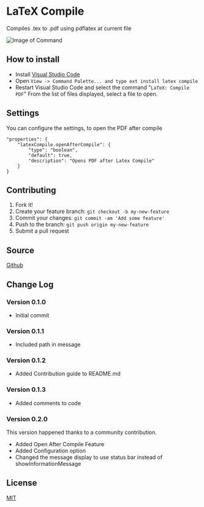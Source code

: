 # LaTeX Compile

Compiles .tex to .pdf using pdflatex at current file

![Image of Command](https://raw.githubusercontent.com/mathiasfrohlich/vscode-LaTeXCompile/master/images/command.png)

## How to install
* Install [Visual Studio Code](https://code.visualstudio.com/)
* Open `View -> Command Palette... and type ext install latex compile`
* Restart Visual Studio Code and select the command "`LaTeX: Compile PDF`"
  From the list of files displayed, select a file to open.

## Settings
You can configure the settings, to open the PDF after compile

```
"properties": {
	"latexCompile.openAfterCompile": {
		"type": "boolean",
		"default": true,
		"description": "Opens PDF after Latex Compile" 
	}
}
```

## Contributing

1. Fork it!
2. Create your feature branch: `git checkout -b my-new-feature`
3. Commit your changes: `git commit -am 'Add some feature'`
4. Push to the branch: `git push origin my-new-feature`
5. Submit a pull request

## Source

[Github](https://github.com/mathiasfrohlich/vscode-LaTeXCompile)
        
## Change Log

### Version 0.1.0
* Initial commit

### Version 0.1.1
* Included path in message

### Version 0.1.2
* Added Contribution guide to README.md

### Version 0.1.3
* Added comments to code

### Version 0.2.0 
This version happened thanks to a community contribution.
* Added Open After Compile Feature
* Added Configuration option
* Changed the message display to use status bar instead of showInformationMessage
        
## License

[MIT](https://raw.githubusercontent.com/mathiasfrohlich/vscode-LaTeXCompile/master/LICENSE)